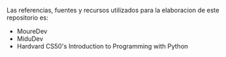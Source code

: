 Las referencias, fuentes y recursos utilizados para la elaboracion de este repositorio es:
- MoureDev
- MiduDev
- Hardvard CS50's Introduction to Programming with Python